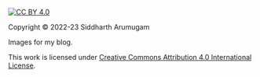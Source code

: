 [![CC BY 4.0][cc-badge]][cc-4.0]

Copyright &copy; 2022-23 Siddharth Arumugam

Images for my blog.

This work is licensed under [Creative Commons Attribution 4.0 International License][cc-4.0].

[cc-4.0]: http://creativecommons.org/licenses/by/4.0/
[cc-badge]: https://img.shields.io/badge/License-CC%20BY%204.0-lightgrey.svg?color=important
